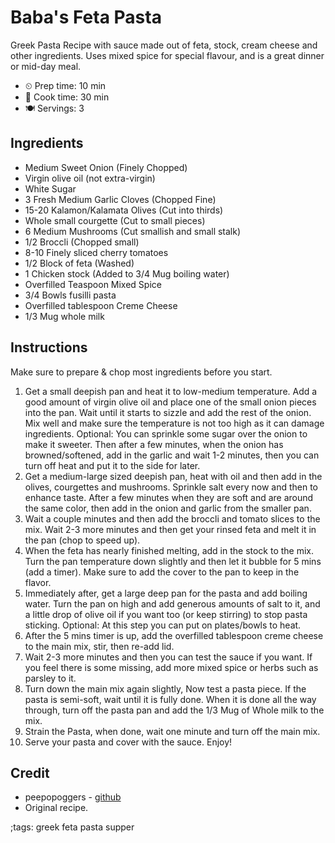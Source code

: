 # Baba's Feta Pasta

Greek Pasta Recipe with sauce made out of feta, stock, cream cheese and other
ingredients.  Uses mixed spice for special flavour, and is a great dinner or
mid-day meal.

- ⏲ Prep time: 10 min
- 🍳 Cook time: 30 min
- 🍽 Servings: 3

## Ingredients

- Medium Sweet Onion (Finely Chopped)
- Virgin olive oil (not extra-virgin)
- White Sugar
- 3 Fresh Medium Garlic Cloves (Chopped Fine)
- 15-20 Kalamon/Kalamata Olives (Cut into thirds)
- Whole small courgette (Cut to small pieces)
- 6 Medium Mushrooms (Cut smallish and small stalk)
- 1/2 Broccli (Chopped small)
- 8-10 Finely sliced cherry tomatoes
- 1/2 Block of feta (Washed)
- 1 Chicken stock (Added to 3/4 Mug boiling water)
- Overfilled Teaspoon Mixed Spice
- 3/4 Bowls fusilli pasta
- Overfilled tablespoon Creme Cheese
- 1/3 Mug whole milk

## Instructions

Make sure to prepare & chop most ingredients before you start.

1. Get a small deepish pan and heat it to low-medium temperature. Add a good amount of virgin olive oil and place one of the small onion pieces into the pan. Wait until it starts to sizzle and add the rest of the onion. Mix well and make sure the temperature is not too high as it can damage ingredients. Optional: You can sprinkle some sugar over the onion to make it sweeter. Then after a few minutes, when the onion has browned/softened, add in the garlic and wait 1-2 minutes, then you can turn off heat and put it to the side for later.
2. Get a medium-large sized deepish pan, heat with oil and then add in the olives, courgettes and mushrooms. Sprinkle salt every now and then to enhance taste. After a few minutes when they are soft and are around the same color, then add in the onion and garlic from the smaller pan.
3. Wait a couple minutes and then add the broccli and tomato slices to the mix. Wait 2-3 more minutes and then get your rinsed feta and melt it in the pan (chop to speed up).
4. When the feta has nearly finished melting, add in the stock to the mix. Turn the pan temperature down slightly and then let it bubble for 5 mins (add a timer). Make sure to add the cover to the pan to keep in the flavor.
5. Immediately after, get a large deep pan for the pasta and add boiling water. Turn the pan on high and add generous amounts of salt to it, and a little drop of olive oil if you want too (or keep stirring) to stop pasta sticking. Optional: At this step you can put on plates/bowls to heat.
6. After the 5 mins timer is up, add the overfilled tablespoon creme cheese to the main mix, stir, then re-add lid.
7. Wait 2-3 more minutes and then you can test the sauce if you want. If you feel there is some missing, add more mixed spice or herbs such as parsley to it.
8. Turn down the main mix again slightly, Now test a pasta piece. If the pasta is semi-soft, wait until it is fully done. When it is done all the way through, turn off the pasta pan and add the 1/3 Mug of Whole milk to the mix.
9. Strain the Pasta, when done, wait one minute and turn off the main mix.
10. Serve your pasta and cover with the sauce. Enjoy!

## Credit

- peepopoggers - [github](https://github.com/peepopoggers)
- Original recipe.

;tags: greek feta pasta supper
